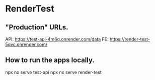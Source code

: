 # RenderTest

## "Production" URLs.

API: https://test-api-4m6q.onrender.com/data
FE: https://render-test-5qvc.onrender.com/

## How to run the apps locally.

npx nx serve test-api
npx nx serve render-test
